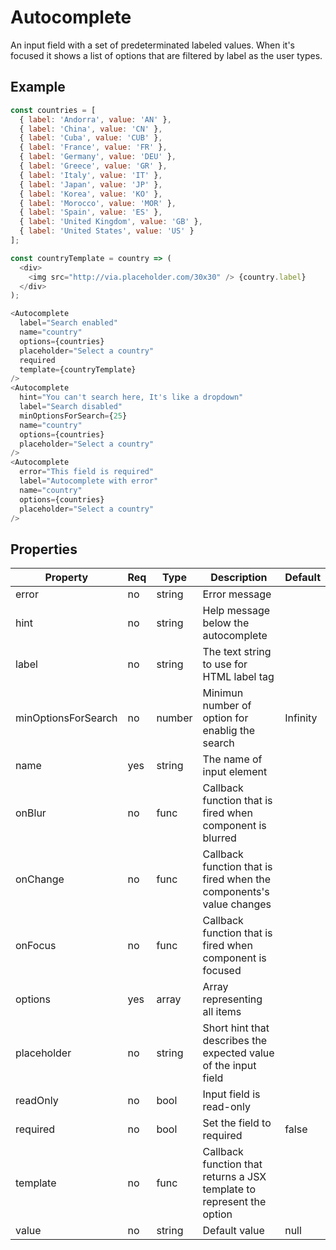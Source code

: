 # Autocomplete
An input field with a set of predeterminated labeled values. When it's focused
it shows a list of options that are filtered by label as the user types.

## Example

```javascript
const countries = [
  { label: 'Andorra', value: 'AN' },
  { label: 'China', value: 'CN' },
  { label: 'Cuba', value: 'CUB' },
  { label: 'France', value: 'FR' },
  { label: 'Germany', value: 'DEU' },
  { label: 'Greece', value: 'GR' },
  { label: 'Italy', value: 'IT' },
  { label: 'Japan', value: 'JP' },
  { label: 'Korea', value: 'KO' },
  { label: 'Morocco', value: 'MOR' },
  { label: 'Spain', value: 'ES' },
  { label: 'United Kingdom', value: 'GB' },
  { label: 'United States', value: 'US' }
];

const countryTemplate = country => (
  <div>
    <img src="http://via.placeholder.com/30x30" /> {country.label}
  </div>
);

<Autocomplete
  label="Search enabled"
  name="country"
  options={countries}
  placeholder="Select a country"
  required
  template={countryTemplate}
/>
<Autocomplete
  hint="You can't search here, It's like a dropdown"
  label="Search disabled"
  minOptionsForSearch={25}
  name="country"
  options={countries}
  placeholder="Select a country"
/>
<Autocomplete
  error="This field is required"
  label="Autocomplete with error"
  name="country"
  options={countries}
  placeholder="Select a country"
/>
```

## Properties

| Property            | Req   | Type       | Description                                                            | Default   |
| ------------------- | ----- | ---------- | ---------------------------------------------------------------------- | --------- |
| error               | no    | string     | Error message                                                          |           |
| hint                | no    | string     | Help message below the autocomplete                                    |           |
| label               | no    | string     | The text string to use for HTML label tag                              |           |
| minOptionsForSearch | no    | number     | Minimun number of option for enablig the search                        | Infinity  |
| name                | yes   | string     | The name of input element                                              |           |
| onBlur              | no    | func       | Callback function that is fired when component is blurred              |           |
| onChange            | no    | func       | Callback function that is fired when the components's value changes    |           |
| onFocus             | no    | func       | Callback function that is fired when component is focused              |           |
| options             | yes   | array      | Array representing all items                                           |           |
| placeholder         | no    | string     | Short hint that describes the expected value of the input field        |           |
| readOnly            | no    | bool       | Input field is read-only                                               |           |
| required            | no    | bool       | Set the field to required                                              | false     |
| template            | no    | func       | Callback function that returns a JSX template to represent the option  |           |
| value               | no    | string     | Default value                                                          | null      |
